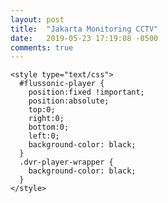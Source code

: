 ```yaml
---
layout: post
title:  "Jakarta Monitoring CCTV"
date:   2019-05-23 17:19:08 -0500
comments: true
---
```


<head>
    <title>Menteng-025-700503_2</title>
    <meta name="viewport" content="width=device-width, initial-scale=1.0">
    <meta charset="utf8">
    <script type="text/javascript">
    </script>

    <style type="text/css">
      #flussonic-player {
        position:fixed !important;
        position:absolute;
        top:0;
        right:0;
        bottom:0;
        left:0;
        background-color: black;
      }
      .dvr-player-wrapper {
        background-color: black;
      }
    </style>
  <link href="/flu/player/0.bc60030727b97beccd08.css" rel="stylesheet"><script type="text/javascript" src="/flu/player/runtime.7200b62a7f75f6b83755.js"></script><script type="text/javascript" src="/flu/player/vendors.118b60c5ccb3ec361dab.js"></script><script type="text/javascript" src="/flu/player/main.11e756a06c15c49252db.js"></script><style type="text/css">.container[data-container] {
  position: absolute;
  background-color: black;
  height: 100%;
  width: 100%; }
  .container[data-container] .chromeless {
    cursor: default; }

[data-player]:not(.nocursor) .container[data-container]:not(.chromeless).pointer-enabled {
  cursor: pointer; }
.media-control-notransition {
  transition: none !important; }

.media-control[data-media-control] {
  position: absolute;
  width: 100%;
  height: 100%;
  z-index: 9999;
  pointer-events: none; }
  .media-control[data-media-control].dragging {
    pointer-events: auto;
    cursor: -webkit-grabbing !important;
    cursor: grabbing !important;
    cursor: url(<%=baseUrl%>/a8c874b93b3d848f39a71260c57e3863.cur), move; }
    .media-control[data-media-control].dragging * {
      cursor: -webkit-grabbing !important;
      cursor: grabbing !important;
      cursor: url(<%=baseUrl%>/a8c874b93b3d848f39a71260c57e3863.cur), move; }
  .media-control[data-media-control] .media-control-background[data-background] {
    position: absolute;
    height: 40%;
    width: 100%;
    bottom: 0;
    background: linear-gradient(transparent, rgba(0, 0, 0, 0.9));
    transition: opacity 0.6s ease-out; }
  .media-control[data-media-control] .media-control-icon {
    line-height: 0;
    letter-spacing: 0;
    speak: none;
    color: #fff;
    opacity: 0.5;
    vertical-align: middle;
    text-align: left;
    transition: all 0.1s ease; }
  .media-control[data-media-control] .media-control-icon:hover {
    color: white;
    opacity: 0.75;
    text-shadow: rgba(255, 255, 255, 0.8) 0 0 5px; }
  .media-control[data-media-control].media-control-hide .media-control-background[data-background] {
    opacity: 0; }
  .media-control[data-media-control].media-control-hide .media-control-layer[data-controls] {
    bottom: -50px; }
    .media-control[data-media-control].media-control-hide .media-control-layer[data-controls] .bar-container[data-seekbar] .bar-scrubber[data-seekbar] {
      opacity: 0; }
  .media-control[data-media-control] .media-control-layer[data-controls] {
    position: absolute;
    bottom: 7px;
    width: 100%;
    height: 32px;
    font-size: 0;
    vertical-align: middle;
    pointer-events: auto;
    transition: bottom 0.4s ease-out; }
    .media-control[data-media-control] .media-control-layer[data-controls] .media-control-left-panel[data-media-control] {
      position: absolute;
      top: 0;
      left: 4px;
      height: 100%; }
    .media-control[data-media-control] .media-control-layer[data-controls] .media-control-center-panel[data-media-control] {
      height: 100%;
      text-align: center;
      line-height: 32px; }
    .media-control[data-media-control] .media-control-layer[data-controls] .media-control-right-panel[data-media-control] {
      position: absolute;
      top: 0;
      right: 4px;
      height: 100%; }
    .media-control[data-media-control] .media-control-layer[data-controls] button.media-control-button {
      background-color: transparent;
      border: 0;
      margin: 0 6px;
      padding: 0;
      cursor: pointer;
      display: inline-block;
      width: 32px;
      height: 100%; }
      .media-control[data-media-control] .media-control-layer[data-controls] button.media-control-button svg {
        width: 100%;
        height: 22px; }
        .media-control[data-media-control] .media-control-layer[data-controls] button.media-control-button svg path {
          fill: white; }
      .media-control[data-media-control] .media-control-layer[data-controls] button.media-control-button:focus {
        outline: none; }
      .media-control[data-media-control] .media-control-layer[data-controls] button.media-control-button[data-play] {
        float: left;
        height: 100%; }
      .media-control[data-media-control] .media-control-layer[data-controls] button.media-control-button[data-pause] {
        float: left;
        height: 100%; }
      .media-control[data-media-control] .media-control-layer[data-controls] button.media-control-button[data-stop] {
        float: left;
        height: 100%; }
      .media-control[data-media-control] .media-control-layer[data-controls] button.media-control-button[data-fullscreen] {
        float: right;
        background-color: transparent;
        border: 0;
        height: 100%; }
      .media-control[data-media-control] .media-control-layer[data-controls] button.media-control-button[data-hd-indicator] {
        background-color: transparent;
        border: 0;
        cursor: default;
        display: none;
        float: right;
        height: 100%; }
        .media-control[data-media-control] .media-control-layer[data-controls] button.media-control-button[data-hd-indicator].enabled {
          display: block;
          opacity: 1.0; }
          .media-control[data-media-control] .media-control-layer[data-controls] button.media-control-button[data-hd-indicator].enabled:hover {
            opacity: 1.0;
            text-shadow: none; }
      .media-control[data-media-control] .media-control-layer[data-controls] button.media-control-button[data-playpause] {
        float: left; }
      .media-control[data-media-control] .media-control-layer[data-controls] button.media-control-button[data-playstop] {
        float: left; }
    .media-control[data-media-control] .media-control-layer[data-controls] .media-control-indicator[data-position], .media-control[data-media-control] .media-control-layer[data-controls] .media-control-indicator[data-duration] {
      display: inline-block;
      font-size: 10px;
      color: white;
      cursor: default;
      line-height: 32px;
      position: relative; }
    .media-control[data-media-control] .media-control-layer[data-controls] .media-control-indicator[data-position] {
      margin: 0 6px 0 7px; }
    .media-control[data-media-control] .media-control-layer[data-controls] .media-control-indicator[data-duration] {
      color: rgba(255, 255, 255, 0.5);
      margin-right: 6px; }
      .media-control[data-media-control] .media-control-layer[data-controls] .media-control-indicator[data-duration]:before {
        content: "|";
        margin-right: 7px; }
    .media-control[data-media-control] .media-control-layer[data-controls] .bar-container[data-seekbar] {
      position: absolute;
      top: -20px;
      left: 0;
      display: inline-block;
      vertical-align: middle;
      width: 100%;
      height: 25px;
      cursor: pointer; }
      .media-control[data-media-control] .media-control-layer[data-controls] .bar-container[data-seekbar] .bar-background[data-seekbar] {
        width: 100%;
        height: 1px;
        position: relative;
        top: 12px;
        background-color: #666666; }
        .media-control[data-media-control] .media-control-layer[data-controls] .bar-container[data-seekbar] .bar-background[data-seekbar] .bar-fill-1[data-seekbar] {
          position: absolute;
          top: 0;
          left: 0;
          width: 0;
          height: 100%;
          background-color: #c2c2c2;
          transition: all 0.1s ease-out; }
        .media-control[data-media-control] .media-control-layer[data-controls] .bar-container[data-seekbar] .bar-background[data-seekbar] .bar-fill-2[data-seekbar] {
          position: absolute;
          top: 0;
          left: 0;
          width: 0;
          height: 100%;
          background-color: #005aff;
          transition: all 0.1s ease-out; }
        .media-control[data-media-control] .media-control-layer[data-controls] .bar-container[data-seekbar] .bar-background[data-seekbar] .bar-hover[data-seekbar] {
          opacity: 0;
          position: absolute;
          top: -3px;
          width: 5px;
          height: 7px;
          background-color: rgba(255, 255, 255, 0.5);
          transition: opacity 0.1s ease; }
      .media-control[data-media-control] .media-control-layer[data-controls] .bar-container[data-seekbar]:hover .bar-background[data-seekbar] .bar-hover[data-seekbar] {
        opacity: 1; }
      .media-control[data-media-control] .media-control-layer[data-controls] .bar-container[data-seekbar].seek-disabled {
        cursor: default; }
        .media-control[data-media-control] .media-control-layer[data-controls] .bar-container[data-seekbar].seek-disabled:hover .bar-background[data-seekbar] .bar-hover[data-seekbar] {
          opacity: 0; }
      .media-control[data-media-control] .media-control-layer[data-controls] .bar-container[data-seekbar] .bar-scrubber[data-seekbar] {
        position: absolute;
        -webkit-transform: translateX(-50%);
                transform: translateX(-50%);
        top: 2px;
        left: 0;
        width: 20px;
        height: 20px;
        opacity: 1;
        transition: all 0.1s ease-out; }
        .media-control[data-media-control] .media-control-layer[data-controls] .bar-container[data-seekbar] .bar-scrubber[data-seekbar] .bar-scrubber-icon[data-seekbar] {
          position: absolute;
          left: 6px;
          top: 6px;
          width: 8px;
          height: 8px;
          border-radius: 10px;
          box-shadow: 0 0 0 6px rgba(255, 255, 255, 0.2);
          background-color: white; }
    .media-control[data-media-control] .media-control-layer[data-controls] .drawer-container[data-volume] {
      float: right;
      display: inline-block;
      height: 32px;
      cursor: pointer;
      margin: 0 6px;
      box-sizing: border-box; }
      .media-control[data-media-control] .media-control-layer[data-controls] .drawer-container[data-volume] .drawer-icon-container[data-volume] {
        float: left;
        bottom: 0; }
        .media-control[data-media-control] .media-control-layer[data-controls] .drawer-container[data-volume] .drawer-icon-container[data-volume] .drawer-icon[data-volume] {
          background-color: transparent;
          border: 0;
          box-sizing: content-box;
          width: 32px;
          height: 32px;
          opacity: 0.5; }
          .media-control[data-media-control] .media-control-layer[data-controls] .drawer-container[data-volume] .drawer-icon-container[data-volume] .drawer-icon[data-volume]:hover {
            opacity: 0.75; }
          .media-control[data-media-control] .media-control-layer[data-controls] .drawer-container[data-volume] .drawer-icon-container[data-volume] .drawer-icon[data-volume] svg {
            height: 24px;
            position: relative;
            top: 3px; }
            .media-control[data-media-control] .media-control-layer[data-controls] .drawer-container[data-volume] .drawer-icon-container[data-volume] .drawer-icon[data-volume] svg path {
              fill: white; }
          .media-control[data-media-control] .media-control-layer[data-controls] .drawer-container[data-volume] .drawer-icon-container[data-volume] .drawer-icon[data-volume].muted svg {
            margin-left: 2px; }
      .media-control[data-media-control] .media-control-layer[data-controls] .drawer-container[data-volume] .bar-container[data-volume] {
        float: left;
        position: relative;
        overflow: hidden;
        top: 6px;
        width: 42px;
        height: 18px;
        padding: 3px 0;
        transition: width .2s ease-out; }
        .media-control[data-media-control] .media-control-layer[data-controls] .drawer-container[data-volume] .bar-container[data-volume] .bar-background[data-volume] {
          height: 1px;
          position: relative;
          top: 7px;
          margin: 0 3px;
          background-color: #666666; }
          .media-control[data-media-control] .media-control-layer[data-controls] .drawer-container[data-volume] .bar-container[data-volume] .bar-background[data-volume] .bar-fill-1[data-volume] {
            position: absolute;
            top: 0;
            left: 0;
            width: 0;
            height: 100%;
            background-color: #c2c2c2;
            transition: all 0.1s ease-out; }
          .media-control[data-media-control] .media-control-layer[data-controls] .drawer-container[data-volume] .bar-container[data-volume] .bar-background[data-volume] .bar-fill-2[data-volume] {
            position: absolute;
            top: 0;
            left: 0;
            width: 0;
            height: 100%;
            background-color: #005aff;
            transition: all 0.1s ease-out; }
          .media-control[data-media-control] .media-control-layer[data-controls] .drawer-container[data-volume] .bar-container[data-volume] .bar-background[data-volume] .bar-hover[data-volume] {
            opacity: 0;
            position: absolute;
            top: -3px;
            width: 5px;
            height: 7px;
            background-color: rgba(255, 255, 255, 0.5);
            transition: opacity 0.1s ease; }
        .media-control[data-media-control] .media-control-layer[data-controls] .drawer-container[data-volume] .bar-container[data-volume] .bar-scrubber[data-volume] {
          position: absolute;
          -webkit-transform: translateX(-50%);
                  transform: translateX(-50%);
          top: 0px;
          left: 0;
          width: 20px;
          height: 20px;
          opacity: 1;
          transition: all 0.1s ease-out; }
          .media-control[data-media-control] .media-control-layer[data-controls] .drawer-container[data-volume] .bar-container[data-volume] .bar-scrubber[data-volume] .bar-scrubber-icon[data-volume] {
            position: absolute;
            left: 6px;
            top: 6px;
            width: 8px;
            height: 8px;
            border-radius: 10px;
            box-shadow: 0 0 0 6px rgba(255, 255, 255, 0.2);
            background-color: white; }
        .media-control[data-media-control] .media-control-layer[data-controls] .drawer-container[data-volume] .bar-container[data-volume] .segmented-bar-element[data-volume] {
          float: left;
          width: 4px;
          padding-left: 2px;
          height: 12px;
          opacity: 0.5;
          box-shadow: inset 2px 0 0 white;
          transition: -webkit-transform .2s ease-out;
          transition: transform .2s ease-out;
          transition: transform .2s ease-out, -webkit-transform .2s ease-out; }
          .media-control[data-media-control] .media-control-layer[data-controls] .drawer-container[data-volume] .bar-container[data-volume] .segmented-bar-element[data-volume].fill {
            box-shadow: inset 2px 0 0 #fff;
            opacity: 1; }
          .media-control[data-media-control] .media-control-layer[data-controls] .drawer-container[data-volume] .bar-container[data-volume] .segmented-bar-element[data-volume]:nth-of-type(1) {
            padding-left: 0; }
          .media-control[data-media-control] .media-control-layer[data-controls] .drawer-container[data-volume] .bar-container[data-volume] .segmented-bar-element[data-volume]:hover {
            -webkit-transform: scaleY(1.5);
                    transform: scaleY(1.5); }
  .media-control[data-media-control].w320 .media-control-layer[data-controls] .drawer-container[data-volume] .bar-container[data-volume].volume-bar-hide {
    width: 0;
    height: 12px;
    top: 9px;
    padding: 0; }
[data-player] {
  -webkit-touch-callout: none;
  -webkit-user-select: none;
  -moz-user-select: none;
  -ms-user-select: none;
  -o-user-select: none;
  user-select: none;
  -webkit-font-smoothing: antialiased;
  -moz-osx-font-smoothing: grayscale;
  -webkit-transform: translate3d(0, 0, 0);
          transform: translate3d(0, 0, 0);
  position: relative;
  margin: 0;
  padding: 0;
  border: 0;
  font-style: normal;
  font-weight: normal;
  text-align: center;
  overflow: hidden;
  font-size: 100%;
  font-family: "Roboto", "Open Sans", Arial, sans-serif;
  text-shadow: 0 0 0;
  box-sizing: border-box; }
  [data-player] div, [data-player] span, [data-player] applet, [data-player] object, [data-player] iframe,
  [data-player] h1, [data-player] h2, [data-player] h3, [data-player] h4, [data-player] h5, [data-player] h6, [data-player] p, [data-player] blockquote, [data-player] pre,
  [data-player] a, [data-player] abbr, [data-player] acronym, [data-player] address, [data-player] big, [data-player] cite, [data-player] code,
  [data-player] del, [data-player] dfn, [data-player] em, [data-player] img, [data-player] ins, [data-player] kbd, [data-player] q, [data-player] s, [data-player] samp,
  [data-player] small, [data-player] strike, [data-player] strong, [data-player] sub, [data-player] sup, [data-player] tt, [data-player] var,
  [data-player] b, [data-player] u, [data-player] i, [data-player] center,
  [data-player] dl, [data-player] dt, [data-player] dd, [data-player] ol, [data-player] ul, [data-player] li,
  [data-player] fieldset, [data-player] form, [data-player] label, [data-player] legend,
  [data-player] table, [data-player] caption, [data-player] tbody, [data-player] tfoot, [data-player] thead, [data-player] tr, [data-player] th, [data-player] td,
  [data-player] article, [data-player] aside, [data-player] canvas, [data-player] details, [data-player] embed,
  [data-player] figure, [data-player] figcaption, [data-player] footer, [data-player] header, [data-player] hgroup,
  [data-player] menu, [data-player] nav, [data-player] output, [data-player] ruby, [data-player] section, [data-player] summary,
  [data-player] time, [data-player] mark, [data-player] audio, [data-player] video {
    margin: 0;
    padding: 0;
    border: 0;
    font: inherit;
    font-size: 100%;
    vertical-align: baseline; }
  [data-player] table {
    border-collapse: collapse;
    border-spacing: 0; }
  [data-player] caption, [data-player] th, [data-player] td {
    text-align: left;
    font-weight: normal;
    vertical-align: middle; }
  [data-player] q, [data-player] blockquote {
    quotes: none; }
    [data-player] q:before, [data-player] q:after, [data-player] blockquote:before, [data-player] blockquote:after {
      content: "";
      content: none; }
  [data-player] a img {
    border: none; }
  [data-player]:focus {
    outline: 0; }
  [data-player] * {
    max-width: none;
    box-sizing: inherit;
    float: none; }
  [data-player] div {
    display: block; }
  [data-player].fullscreen {
    width: 100% !important;
    height: 100% !important;
    top: 0;
    left: 0; }
  [data-player].nocursor {
    cursor: none; }

.clappr-style {
  display: none !important; }
[data-html5-video] {
  position: absolute;
  height: 100%;
  width: 100%;
  display: block; }
.clappr-flash-playback[data-flash-playback] {
  display: block;
  position: absolute;
  top: 0;
  left: 0;
  height: 100%;
  width: 100%;
  pointer-events: none; }
[data-html-img] {
  max-width: 100%;
  max-height: 100%; }
[data-no-op] {
  position: absolute;
  height: 100%;
  width: 100%;
  text-align: center; }

[data-no-op] p[data-no-op-msg] {
  position: absolute;
  text-align: center;
  font-size: 25px;
  left: 0;
  right: 0;
  color: white;
  padding: 10px;
  /* center vertically */
  top: 50%;
  -webkit-transform: translateY(-50%);
          transform: translateY(-50%);
  max-height: 100%;
  overflow: auto; }

[data-no-op] canvas[data-no-op-canvas] {
  background-color: #777;
  height: 100%;
  width: 100%; }
.spinner-three-bounce[data-spinner] {
  position: absolute;
  margin: 0 auto;
  width: 70px;
  text-align: center;
  z-index: 999;
  left: 0;
  right: 0;
  margin-left: auto;
  margin-right: auto;
  /* center vertically */
  top: 50%;
  -webkit-transform: translateY(-50%);
          transform: translateY(-50%); }
  .spinner-three-bounce[data-spinner] > div {
    width: 18px;
    height: 18px;
    background-color: #FFFFFF;
    border-radius: 100%;
    display: inline-block;
    -webkit-animation: bouncedelay 1.4s infinite ease-in-out;
            animation: bouncedelay 1.4s infinite ease-in-out;
    /* Prevent first frame from flickering when animation starts */
    -webkit-animation-fill-mode: both;
            animation-fill-mode: both; }
  .spinner-three-bounce[data-spinner] [data-bounce1] {
    -webkit-animation-delay: -0.32s;
            animation-delay: -0.32s; }
  .spinner-three-bounce[data-spinner] [data-bounce2] {
    -webkit-animation-delay: -0.16s;
            animation-delay: -0.16s; }

@-webkit-keyframes bouncedelay {
  0%, 80%, 100% {
    -webkit-transform: scale(0);
            transform: scale(0); }
  40% {
    -webkit-transform: scale(1);
            transform: scale(1); } }

@keyframes bouncedelay {
  0%, 80%, 100% {
    -webkit-transform: scale(0);
            transform: scale(0); }
  40% {
    -webkit-transform: scale(1);
            transform: scale(1); } }
[data-watermark] {
  position: absolute;
  min-width: 70px;
  max-width: 200px;
  width: 12%;
  text-align: center;
  z-index: 10; }

[data-watermark] a {
  outline: none;
  cursor: pointer; }

[data-watermark] img {
  max-width: 100%; }

[data-watermark-bottom-left] {
  bottom: 10px;
  left: 10px; }

[data-watermark-bottom-right] {
  bottom: 10px;
  right: 42px; }

[data-watermark-top-left] {
  top: 10px;
  left: 10px; }

[data-watermark-top-right] {
  top: 10px;
  right: 37px; }
.player-poster[data-poster] {
  display: -webkit-box;
  display: -ms-flexbox;
  display: flex;
  -webkit-box-pack: center;
      -ms-flex-pack: center;
          justify-content: center;
  -webkit-box-align: center;
      -ms-flex-align: center;
          align-items: center;
  position: absolute;
  height: 100%;
  width: 100%;
  z-index: 998;
  top: 0;
  left: 0;
  background-color: #000;
  background-size: cover;
  background-repeat: no-repeat;
  background-position: 50% 50%; }
  .player-poster[data-poster].clickable {
    cursor: pointer; }
  .player-poster[data-poster]:hover .play-wrapper[data-poster] {
    opacity: 1; }
  .player-poster[data-poster] .play-wrapper[data-poster] {
    width: 100%;
    height: 25%;
    margin: 0 auto;
    opacity: 0.75;
    transition: opacity 0.1s ease; }
    .player-poster[data-poster] .play-wrapper[data-poster] svg {
      height: 100%; }
      .player-poster[data-poster] .play-wrapper[data-poster] svg path {
        fill: #fff; }
.dvr-controls[data-dvr-controls] {
  display: inline-block;
  float: left;
  color: #fff;
  line-height: 32px;
  font-size: 10px;
  font-weight: bold;
  margin-left: 6px; }
  .dvr-controls[data-dvr-controls] .live-info {
    cursor: default;
    font-family: "Roboto", "Open Sans", Arial, sans-serif;
    text-transform: uppercase; }
    .dvr-controls[data-dvr-controls] .live-info:before {
      content: "";
      display: inline-block;
      position: relative;
      width: 7px;
      height: 7px;
      border-radius: 3.5px;
      margin-right: 3.5px;
      background-color: #ff0101; }
    .dvr-controls[data-dvr-controls] .live-info.disabled {
      opacity: 0.3; }
      .dvr-controls[data-dvr-controls] .live-info.disabled:before {
        background-color: #fff; }
  .dvr-controls[data-dvr-controls] .live-button {
    cursor: pointer;
    outline: none;
    display: none;
    border: 0;
    color: #fff;
    background-color: transparent;
    height: 32px;
    padding: 0;
    opacity: 0.7;
    font-family: "Roboto", "Open Sans", Arial, sans-serif;
    text-transform: uppercase;
    transition: all 0.1s ease; }
    .dvr-controls[data-dvr-controls] .live-button:before {
      content: "";
      display: inline-block;
      position: relative;
      width: 7px;
      height: 7px;
      border-radius: 3.5px;
      margin-right: 3.5px;
      background-color: #fff; }
    .dvr-controls[data-dvr-controls] .live-button:hover {
      opacity: 1;
      text-shadow: rgba(255, 255, 255, 0.75) 0 0 5px; }

.dvr .dvr-controls[data-dvr-controls] .live-info {
  display: none; }

.dvr .dvr-controls[data-dvr-controls] .live-button {
  display: block; }

.dvr.media-control.live[data-media-control] .media-control-layer[data-controls] .bar-container[data-seekbar] .bar-background[data-seekbar] .bar-fill-2[data-seekbar] {
  background-color: #005aff; }

.media-control.live[data-media-control] .media-control-layer[data-controls] .bar-container[data-seekbar] .bar-background[data-seekbar] .bar-fill-2[data-seekbar] {
  background-color: #ff0101; }
.cc-controls[data-cc-controls] {
  float: right;
  position: relative;
  display: none; }
  .cc-controls[data-cc-controls].available {
    display: block; }
  .cc-controls[data-cc-controls] .cc-button {
    padding: 6px !important; }
    .cc-controls[data-cc-controls] .cc-button.enabled {
      display: block;
      opacity: 1.0; }
      .cc-controls[data-cc-controls] .cc-button.enabled:hover {
        opacity: 1.0;
        text-shadow: none; }
  .cc-controls[data-cc-controls] > ul {
    list-style-type: none;
    position: absolute;
    bottom: 25px;
    border: 1px solid black;
    display: none;
    background-color: #e6e6e6; }
  .cc-controls[data-cc-controls] li {
    font-size: 10px; }
    .cc-controls[data-cc-controls] li[data-title] {
      background-color: #c3c2c2;
      padding: 5px; }
    .cc-controls[data-cc-controls] li a {
      color: #444;
      padding: 2px 10px;
      display: block;
      text-decoration: none; }
      .cc-controls[data-cc-controls] li a:hover {
        background-color: #555;
        color: white; }
        .cc-controls[data-cc-controls] li a:hover a {
          color: white;
          text-decoration: none; }
    .cc-controls[data-cc-controls] li.current a {
      color: #f00; }
.seek-time[data-seek-time] {
  position: absolute;
  white-space: nowrap;
  height: 20px;
  line-height: 20px;
  font-size: 0;
  left: -100%;
  bottom: 55px;
  background-color: rgba(2, 2, 2, 0.5);
  z-index: 9999;
  transition: opacity 0.1s ease; }
  .seek-time[data-seek-time].hidden[data-seek-time] {
    opacity: 0; }
  .seek-time[data-seek-time] [data-seek-time] {
    display: inline-block;
    color: white;
    font-size: 10px;
    padding-left: 7px;
    padding-right: 7px;
    vertical-align: top; }
  .seek-time[data-seek-time] [data-duration] {
    display: inline-block;
    color: rgba(255, 255, 255, 0.5);
    font-size: 10px;
    padding-right: 7px;
    vertical-align: top; }
    .seek-time[data-seek-time] [data-duration]:before {
      content: "|";
      margin-right: 7px; }
</style><style type="text/css">.level_selector[data-level-selector] {
  float: right;
  position: relative;
  height: 100%; }
  .level_selector[data-level-selector] button {
    background-color: transparent;
    color: #fff;
    font-family: Roboto,"Open Sans",Arial,sans-serif;
    -webkit-font-smoothing: antialiased;
    border: none;
    font-size: 10px;
    height: 100%; }
    .level_selector[data-level-selector] button:hover {
      color: #c9c9c9; }
    .level_selector[data-level-selector] button.changing {
      -webkit-animation: pulse 0.5s infinite alternate; }
  .level_selector[data-level-selector] > ul {
    list-style-type: none;
    position: absolute;
    bottom: 100%;
    border: 1px solid black;
    display: none;
    background-color: #e6e6e6;
    white-space: nowrap; }
  .level_selector[data-level-selector] li {
    font-size: 10px; }
    .level_selector[data-level-selector] li[data-title] {
      background-color: #c3c2c2;
      padding: 5px; }
    .level_selector[data-level-selector] li a {
      color: #444;
      padding: 2px 10px;
      display: block;
      text-decoration: none; }
      .level_selector[data-level-selector] li a:hover {
        background-color: #555;
        color: white; }
        .level_selector[data-level-selector] li a:hover a {
          color: white;
          text-decoration: none; }
    .level_selector[data-level-selector] li.current a {
      color: #f00; }
</style><style class="clappr-style">@font-face {
  font-family: "Roboto";
  font-style: normal;
  font-weight: 400;
  src: local("Roboto"), local("Roboto-Regular"), url(http://cctv.balitower.co.id/flu/player/38861cba61c66739c1452c3a71e39852.ttf) format("truetype");
}
</style></head>